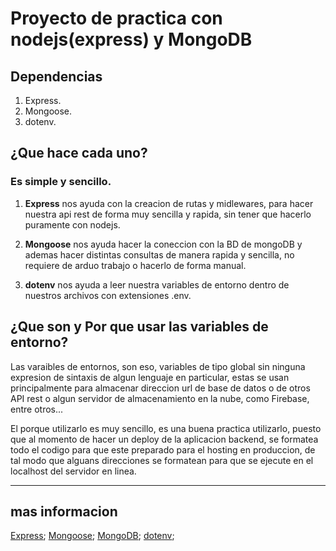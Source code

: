 # Proyecto de practica con nodejs(express) y MongoDB

## Dependencias

1. Express.
2. Mongoose.
3. dotenv.


## ¿Que hace cada uno?

### Es simple y sencillo.
1. **Express** nos ayuda con la creacion de rutas y midlewares, para hacer nuestra api rest de forma muy sencilla y rapida, sin tener que hacerlo puramente con nodejs.

2. **Mongoose** nos ayuda hacer la coneccion con la BD de mongoDB y ademas hacer distintas consultas de manera rapida y sencilla, no requiere de arduo trabajo o hacerlo de forma manual.

3. **dotenv** nos ayuda a leer nuestra variables de entorno dentro de nuestros archivos con extensiones .env.

## ¿Que son y Por que usar las variables de entorno?

Las varaibles de entornos, son eso, variables de tipo global sin ninguna expresion de sintaxis de algun lenguaje en particular, estas se usan principalmente para almacenar direccion url de base de datos o de otros API rest o algun servidor de almacenamiento en la nube, como Firebase, entre otros... 

El porque utilizarlo es muy sencillo, es una buena practica utilizarlo, puesto que al momento de hacer un deploy de la aplicacion backend, se formatea todo el codigo para que este preparado para el hosting en produccion, de tal modo que alguans direcciones se formatean para que se ejecute en el localhost del servidor en linea.

----------
## mas informacion

[Express](https://link);
[Mongoose](https://link);
[MongoDB](https://link);
[dotenv](https://link);